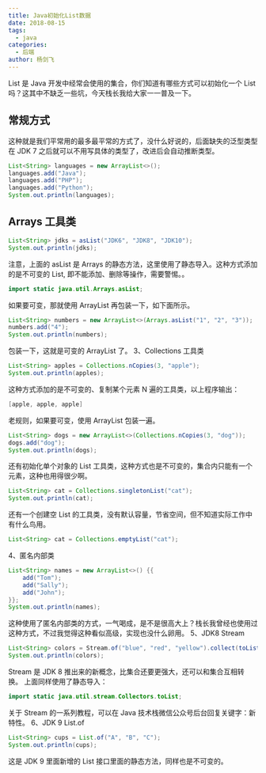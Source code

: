 ```yaml
---
title: Java初始化List数据
date: 2018-08-15
tags:
  - java
categories:
  - 后端
author: 杨剑飞
---
```


List 是 Java 开发中经常会使用的集合，你们知道有哪些方式可以初始化一个 List 吗？这其中不缺乏一些坑，今天栈长我给大家一一普及一下。

<!-- more -->

## 常规方式

这种就是我们平常用的最多最平常的方式了，没什么好说的，后面缺失的泛型类型在 JDK 7 之后就可以不用写具体的类型了，改进后会自动推断类型。

```java
List<String> languages = new ArrayList<>();
languages.add("Java");
languages.add("PHP");
languages.add("Python");
System.out.println(languages);
```

## Arrays 工具类

```java
List<String> jdks = asList("JDK6", "JDK8", "JDK10");
System.out.println(jdks);

```

注意，上面的 asList 是 Arrays 的静态方法，这里使用了静态导入。这种方式添加的是不可变的 List, 即不能添加、删除等操作，需要警惕。。

```java
import static java.util.Arrays.asList;
```

如果要可变，那就使用 ArrayList 再包装一下，如下面所示。

```java
List<String> numbers = new ArrayList<>(Arrays.asList("1", "2", "3"));
numbers.add("4");
System.out.println(numbers);
```

包装一下，这就是可变的 ArrayList 了。
3、Collections 工具类

```java
List<String> apples = Collections.nCopies(3, "apple");
System.out.println(apples);
```

这种方式添加的是不可变的、复制某个元素 N 遍的工具类，以上程序输出：

```java
[apple, apple, apple]
```

老规则，如果要可变，使用 ArrayList 包装一遍。

```java
List<String> dogs = new ArrayList<>(Collections.nCopies(3, "dog"));
dogs.add("dog");
System.out.println(dogs);
```

还有初始化单个对象的 List 工具类，这种方式也是不可变的，集合内只能有一个元素，这种也用得很少啊。

```java
List<String> cat = Collections.singletonList("cat");
System.out.println(cat);
```

还有一个创建空 List 的工具类，没有默认容量，节省空间，但不知道实际工作中有什么鸟用。

```java
List<String> cat = Collections.emptyList("cat");
```

4、匿名内部类

```java
List<String> names = new ArrayList<>() {{
    add("Tom");
    add("Sally");
    add("John");
}};
System.out.println(names);
```

这种使用了匿名内部类的方式，一气喝成，是不是很高大上？栈长我曾经也使用过这种方式，不过我觉得这种看似高级，实现也没什么卵用。
5、JDK8 Stream

```java
List<String> colors = Stream.of("blue", "red", "yellow").collect(toList());
System.out.println(colors);
```

Stream 是 JDK 8 推出来的新概念，比集合还要更强大，还可以和集合互相转换。
上面同样使用了静态导入：

```java
import static java.util.stream.Collectors.toList;
```

关于 Stream 的一系列教程，可以在 Java 技术栈微信公众号后台回复关键字：新特性。
6、JDK 9 List.of

```java
List<String> cups = List.of("A", "B", "C");
System.out.println(cups);
```

这是 JDK 9 里面新增的 List 接口里面的静态方法，同样也是不可变的。
